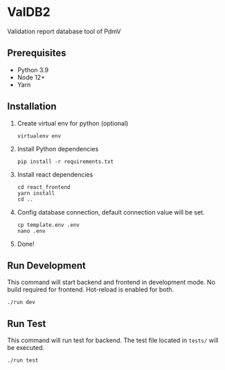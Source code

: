 # ValDB2
Validation report database tool of PdmV

## Prerequisites
- Python 3.9
- Node 12+
- Yarn

## Installation
1. Create virtual env for python (optional)
    ```
    virtualenv env
    ```
1. Install Python dependencies
    ```
    pip install -r requirements.txt
    ```
1. Install react dependencies
    ```
    cd react_frontend
    yarn install
    cd ..
    ```
1. Config database connection, default connection value will be set.
    ```
    cp template.env .env
    nano .env
    ```
1. Done!

## Run Development
This command will start backend and frontend in development mode. No build required for frontend. Hot-reload is enabled for both.
```
./run dev
```

## Run Test
This command will run test for backend. The test file located in `tests/` will be executed.
```
./run test
```
